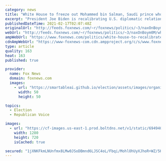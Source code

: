 ```yaml
---
category: news
title: "White House to freeze out Mohammed bin Salman, Saudi prince who was close to Trump White House"
excerpt: "President Joe Biden is recalibrating U.S. diplomatic relations with Saudi Arabia, deploying a new approach that includes sidestepping Crown Prince Mohammed bin Salman, who had a close relationship with the Trump administration."
publishedDateTime: 2021-02-17T02:07:48Z
originalUrl: "http://feeds.foxnews.com/~r/foxnews/politics/~3/naxOnBoym0M/white-house-to-recalibrate-our-relationship-with-saudi-arabia-as-russia-strengthens-ties"
webUrl: "http://feeds.foxnews.com/~r/foxnews/politics/~3/naxOnBoym0M/white-house-to-recalibrate-our-relationship-with-saudi-arabia-as-russia-strengthens-ties"
ampWebUrl: "https://www.foxnews.com/politics/white-house-to-recalibrate-our-relationship-with-saudi-arabia-as-russia-strengthens-ties.amp"
cdnAmpWebUrl: "https://www-foxnews-com.cdn.ampproject.org/c/s/www.foxnews.com/politics/white-house-to-recalibrate-our-relationship-with-saudi-arabia-as-russia-strengthens-ties.amp"
type: article
quality: 163
heat: 163
published: true

provider:
  name: Fox News
  domain: foxnews.com
  images:
    - url: "https://smartableai.github.io/election/assets/images/organizations/foxnews.com-50x50.jpg"
      width: 50
      height: 50

topics:
  - Election
  - Republican Voice

images:
  - url: "https://cf-images.us-east-1.prod.boltdns.net/v1/static/694940094001/12705019-b2cd-4cc2-8acd-3a31ff1520a0/4af5124e-0b28-456d-a628-83df78e1dc43/1280x720/match/image.jpg"
    width: 1280
    height: 720
    isCached: true

secured: "1jXNKFkmLNUnfmx8LMw0JSoDBmnd6LJSC4oL/Fbqi/MohlOhUyXJhoR+WZ/5HY9fmECEMRbl9iZWVH8GdTP5IhRrAm3yGGmp0F/fbYvYA1o/QciEO1OSMh0IownmWybdPo5SsApr0l42o5ubLMp7QiMganLIqequkbYvgRFnW898uVrOhPh0rlH/hqQi+NAQ3ijjnkKUQRUxF7dg+r+541tvzzeaFdzjqDLp3DBslMjQ6frmPt+r8fpSFFTylVU4QXzFGKrgU+OqWZ2wNj9n0VYkDOuG20Nqd+LBd57I3cLLn0G0EykIQa5XSAllfkZ56fGhWilYivIJ0Xv/9Fj6WTl69OsqGTpg14F+7ke5kCY=;egVXjlYlk4Re3BuBhEeKcg=="
---
```


